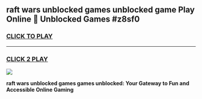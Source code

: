 
## raft wars unblocked games unblocked game Play Online 👋 Unblocked Games #z8sf0
<h3>
<a href="https://premium.freeplayer.one?title=raft_wars_unblocked_games&ref=21F">CLICK TO PLAY</a></h3>
<hr>

<h3>
<a href="https://premium.freeplayer.one?title=raft_wars_unblocked_games&ref=21F">CLICK 2 PLAY</a>
  
</h3>

<a href="https://premium.freeplayer.one?title=raft_wars_unblocked_games&ref=21F/"><img src="https://clearcache.store/games.png"></a>


**raft wars unblocked games games unblocked: Your Gateway to Fun and Accessible Online Gaming**
